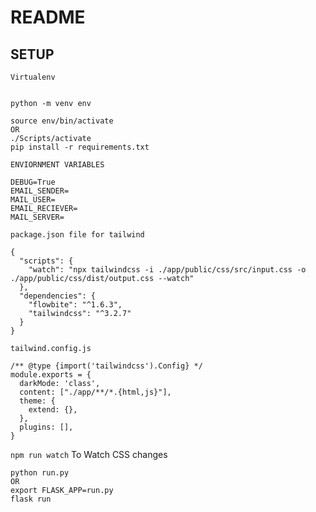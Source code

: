 <h1>README</h1>
<h2>SETUP</h2>

`Virtualenv `
```

python -m venv env

source env/bin/activate 
OR 
./Scripts/activate
pip install -r requirements.txt
```


`ENVIORNMENT VARIABLES`
```
DEBUG=True
EMAIL_SENDER=
MAIL_USER=
EMAIL_RECIEVER=
MAIL_SERVER=
```

`package.json file for tailwind`
```
{
  "scripts": {
    "watch": "npx tailwindcss -i ./app/public/css/src/input.css -o ./app/public/css/dist/output.css --watch"
  },
  "dependencies": {
    "flowbite": "^1.6.3",
    "tailwindcss": "^3.2.7"
  }
}
```


`tailwind.config.js`

```
/** @type {import('tailwindcss').Config} */
module.exports = {
  darkMode: 'class',
  content: ["./app/**/*.{html,js}"],
  theme: {
    extend: {},
  },
  plugins: [],
}
```
`npm run watch` To Watch CSS changes
```
python run.py
OR
export FLASK_APP=run.py
flask run
```